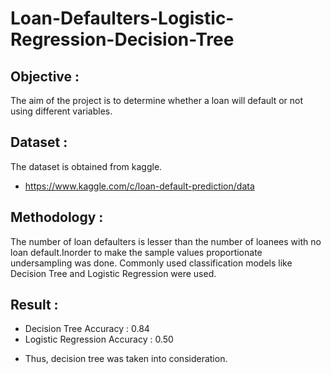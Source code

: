 # Loan-Defaulters-Logistic-Regression-Decision-Tree
## Objective :
The aim of the project is to determine whether a loan will default or not using different variables.

## Dataset :
The dataset is obtained from kaggle.
- https://www.kaggle.com/c/loan-default-prediction/data

## Methodology :
The number of loan defaulters is lesser than the number of loanees with no loan default.Inorder to make the sample values proportionate undersampling was done.
Commonly used classification models like Decision Tree and Logistic Regression were used.

## Result :
* Decision Tree Accuracy : 0.84
* Logistic Regression Accuracy : 0.50
- Thus, decision tree was taken into consideration.


